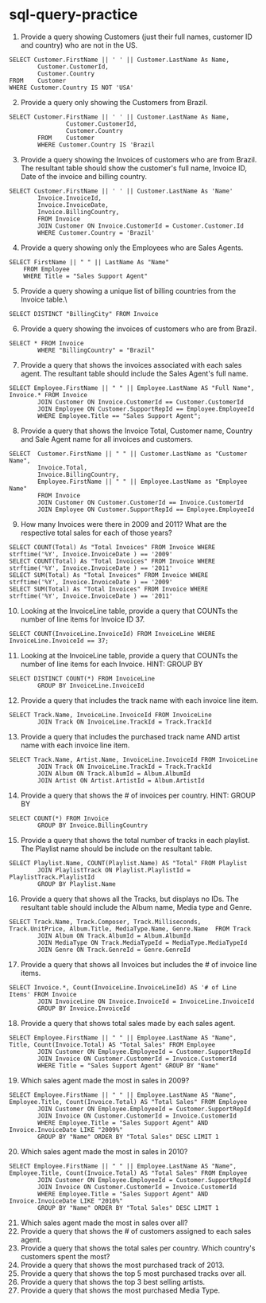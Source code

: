 # sql-query-practice

1) Provide a query showing Customers (just their full names, customer ID and country) who are not in the US.

```
SELECT Customer.FirstName || ' ' || Customer.LastName As Name,
        Customer.CustomerId, 
        Customer.Country
FROM    Customer
WHERE Customer.Country IS NOT 'USA'
```


2) Provide a query only showing the Customers from Brazil.

```
SELECT Customer.FirstName || ' ' || Customer.LastName As Name,
                Customer.CustomerId, 
                Customer.Country
        FROM    Customer
        WHERE Customer.Country IS 'Brazil
```


3) Provide a query showing the Invoices of customers who are from Brazil. The resultant table should show the customer's full name, Invoice ID, Date of the invoice and billing country.

```
SELECT Customer.FirstName || ' ' || Customer.LastName As 'Name'
        Invoice.InvoiceId,
        Invoice.InvoiceDate,
        Invoice.BillingCountry,
        FROM Invoice 
        JOIN Customer ON Invoice.CustomerId = Customer.Customer.Id
        WHERE Customer.Country = 'Brazil'
```


4) Provide a query showing only the Employees who are Sales Agents.


```
SELECT FirstName || " " || LastName As "Name"
	FROM Employee
	WHERE Title = "Sales Support Agent"
```


5) Provide a query showing a unique list of billing countries from the Invoice table.\

```
SELECT DISTINCT "BillingCity" FROM Invoice
```


6) Provide a query showing the invoices of customers who are from Brazil.

```
SELECT * FROM Invoice 
        WHERE "BillingCountry" = "Brazil"
```


7) Provide a query that shows the invoices associated with each sales agent. The resultant table should include the Sales Agent's full name.

```
SELECT Employee.FirstName || " " || Employee.LastName AS "Full Name", Invoice.* FROM Invoice
        JOIN Customer ON Invoice.CustomerId == Customer.CustomerId
        JOIN Employee ON Customer.SupportRepId == Employee.EmployeeId
        WHERE Employee.Title == "Sales Support Agent";
```


8) Provide a query that shows the Invoice Total, Customer name, Country and Sale Agent name for all invoices and customers.

```
SELECT 	Customer.FirstName || " " || Customer.LastName as "Customer Name",
		Invoice.Total,
		Invoice.BillingCountry,
		Employee.FirstName || " " || Employee.LastName as "Employee Name" 
		FROM Invoice
		JOIN Customer ON Customer.CustomerId == Invoice.CustomerId
		JOIN Employee ON Customer.SupportRepId == Employee.EmployeeId
```


9) How many Invoices were there in 2009 and 2011? What are the respective total sales for each of those years?

```
SELECT COUNT(Total) As "Total Invoices" FROM Invoice WHERE strftime('%Y', Invoice.InvoiceDate ) == '2009'
SELECT COUNT(Total) As "Total Invoices" FROM Invoice WHERE strftime('%Y', Invoice.InvoiceDate ) == '2011'
SELECT SUM(Total) As "Total Invoices" FROM Invoice WHERE strftime('%Y', Invoice.InvoiceDate ) == '2009'
SELECT SUM(Total) As "Total Invoices" FROM Invoice WHERE strftime('%Y', Invoice.InvoiceDate ) == '2011'
```


10) Looking at the InvoiceLine table, provide a query that COUNTs the number of line items for Invoice ID 37.

```
SELECT COUNT(InvoiceLine.InvoiceId) FROM InvoiceLine WHERE InvoiceLine.InvoiceId == 37;
```


11) Looking at the InvoiceLine table, provide a query that COUNTs the number of line items for each Invoice. HINT: GROUP BY
```
SELECT DISTINCT COUNT(*) FROM InvoiceLine 
        GROUP BY InvoiceLine.InvoiceId
```


12) Provide a query that includes the track name with each invoice line item.

```
SELECT Track.Name, InvoiceLine.InvoiceId FROM InvoiceLine 
        JOIN Track ON InvoiceLine.TrackId = Track.TrackId
```


13) Provide a query that includes the purchased track name AND artist name with each invoice line item.

```
SELECT Track.Name, Artist.Name, InvoiceLine.InvoiceId FROM InvoiceLine 
        JOIN Track ON InvoiceLine.TrackId = Track.TrackId
        JOIN Album ON Track.AlbumId = Album.AlbumId
        JOIN Artist ON Artist.ArtistId = Album.ArtistId
```


14) Provide a query that shows the # of invoices per country. HINT: GROUP BY

```
SELECT COUNT(*) FROM Invoice 
        GROUP BY Invoice.BillingCountry
```


15) Provide a query that shows the total number of tracks in each playlist. The Playlist name should be include on the resultant table.

```
SELECT Playlist.Name, COUNT(Playlist.Name) AS "Total" FROM Playlist
        JOIN PlaylistTrack ON Playlist.PlaylistId = PlaylistTrack.PlaylistId
        GROUP BY Playlist.Name
```


16) Provide a query that shows all the Tracks, but displays no IDs. The resultant table should include the Album name, Media type and Genre.

```
SELECT Track.Name, Track.Composer, Track.Milliseconds, Track.UnitPrice, Album.Title, MediaType.Name, Genre.Name  FROM Track
        JOIN Album ON Track.AlbumId = Album.AlbumId
        JOIN MediaType ON Track.MediaTypeId = MediaType.MediaTypeId
        JOIN Genre ON Track.GenreId = Genre.GenreId
```


17) Provide a query that shows all Invoices but includes the # of invoice line items.

```
SELECT Invoice.*, Count(InvoiceLine.InvoiceLineId) AS '# of Line Items' FROM Invoice 
        JOIN InvoiceLine ON Invoice.InvoiceId = InvoiceLine.InvoiceId 
        GROUP BY Invoice.InvoiceId
```


18) Provide a query that shows total sales made by each sales agent.

```
SELECT Employee.FirstName || " " || Employee.LastName AS "Name", Title, Count(Invoice.Total) AS "Total Sales" FROM Employee 
        JOIN Customer ON Employee.EmployeeId = Customer.SupportRepId 
        JOIN Invoice ON Customer.CustomerId = Invoice.CustomerId 
        WHERE Title = "Sales Support Agent" GROUP BY "Name"
```

19) Which sales agent made the most in sales in 2009?

```
SELECT Employee.FirstName || " " || Employee.LastName AS "Name", Employee.Title, Count(Invoice.Total) AS "Total Sales" FROM Employee 
        JOIN Customer ON Employee.EmployeeId = Customer.SupportRepId 
        JOIN Invoice ON Customer.CustomerId = Invoice.CustomerId 
        WHERE Employee.Title = "Sales Support Agent" AND Invoice.InvoiceDate LIKE "2009%" 
        GROUP BY "Name" ORDER BY "Total Sales" DESC LIMIT 1
```


20) Which sales agent made the most in sales in 2010?

```
SELECT Employee.FirstName || " " || Employee.LastName AS "Name", Employee.Title, Count(Invoice.Total) AS "Total Sales" FROM Employee 
        JOIN Customer ON Employee.EmployeeId = Customer.SupportRepId 
        JOIN Invoice ON Customer.CustomerId = Invoice.CustomerId 
        WHERE Employee.Title = "Sales Support Agent" AND Invoice.InvoiceDate LIKE "2010%" 
        GROUP BY "Name" ORDER BY "Total Sales" DESC LIMIT 1
```


21) Which sales agent made the most in sales over all?
22) Provide a query that shows the # of customers assigned to each sales agent.
23) Provide a query that shows the total sales per country. Which country's customers spent the most?
24) Provide a query that shows the most purchased track of 2013.
25) Provide a query that shows the top 5 most purchased tracks over all.
26) Provide a query that shows the top 3 best selling artists.
27) Provide a query that shows the most purchased Media Type.